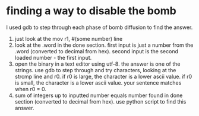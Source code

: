 # finding a way to disable the bomb

I used gdb to step through each phase of bomb diffusion to find the answer.

1. just look at the mov r1, #(some number) line
2. look at the .word in the done section. first input is just a number from the .word (converted to decimal from hex). second input is the second loaded number - the first input.
3. open the binary in a text editor using utf-8. the answer is one of the strings. use gdb to step through and try characters, looking at the strcmp line and r0. if r0 is large, the character is a lower ascii value. if r0 is small, the character is a lower ascii value. your sentence matches when r0 = 0.
4. sum of integers up to inputted number equals number found in done section (converted to decimal from hex). use python script to find this answer.
